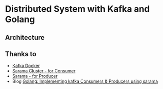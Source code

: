 # Distributed System with Kafka and Golang

## Architecture

## Thanks to
* [Kafka Docker](https://github.com/simplesteph/kafka-stack-docker-compose)
* [Sarama Cluster - for Consumer](https://github.com/bsm/sarama-cluster)
* [Sarama - for Producer](https://github.com/Shopify/sarama)
* Blog [Golang: Implementing kafka Consumers & Producers using sarama](https://ednsquare.com/story/golang-implementing-kafka-consumers-using-sarama------J1JS3JK)
